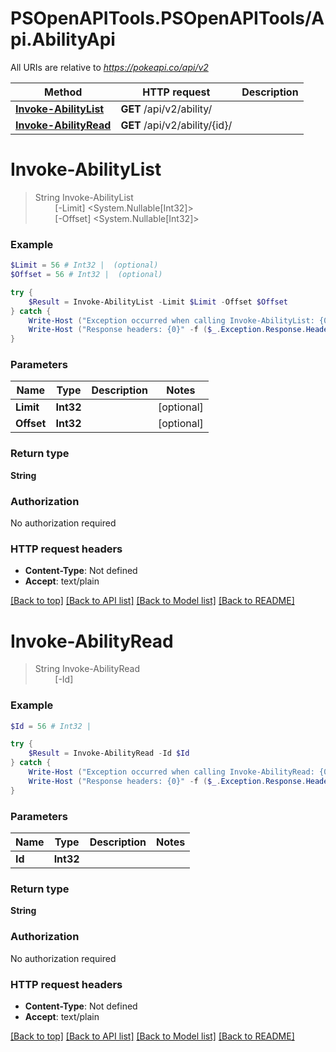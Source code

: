 # PSOpenAPITools.PSOpenAPITools/Api.AbilityApi

All URIs are relative to *https://pokeapi.co/api/v2*

Method | HTTP request | Description
------------- | ------------- | -------------
[**Invoke-AbilityList**](AbilityApi.md#Invoke-AbilityList) | **GET** /api/v2/ability/ | 
[**Invoke-AbilityRead**](AbilityApi.md#Invoke-AbilityRead) | **GET** /api/v2/ability/{id}/ | 


<a name="Invoke-AbilityList"></a>
# **Invoke-AbilityList**
> String Invoke-AbilityList<br>
> &nbsp;&nbsp;&nbsp;&nbsp;&nbsp;&nbsp;&nbsp;&nbsp;[-Limit] <System.Nullable[Int32]><br>
> &nbsp;&nbsp;&nbsp;&nbsp;&nbsp;&nbsp;&nbsp;&nbsp;[-Offset] <System.Nullable[Int32]><br>



### Example
```powershell
$Limit = 56 # Int32 |  (optional)
$Offset = 56 # Int32 |  (optional)

try {
    $Result = Invoke-AbilityList -Limit $Limit -Offset $Offset
} catch {
    Write-Host ("Exception occurred when calling Invoke-AbilityList: {0}" -f ($_.ErrorDetails | ConvertFrom-Json))
    Write-Host ("Response headers: {0}" -f ($_.Exception.Response.Headers | ConvertTo-Json))
}
```

### Parameters

Name | Type | Description  | Notes
------------- | ------------- | ------------- | -------------
 **Limit** | **Int32**|  | [optional] 
 **Offset** | **Int32**|  | [optional] 

### Return type

**String**

### Authorization

No authorization required

### HTTP request headers

 - **Content-Type**: Not defined
 - **Accept**: text/plain

[[Back to top]](#) [[Back to API list]](../README.md#documentation-for-api-endpoints) [[Back to Model list]](../README.md#documentation-for-models) [[Back to README]](../README.md)

<a name="Invoke-AbilityRead"></a>
# **Invoke-AbilityRead**
> String Invoke-AbilityRead<br>
> &nbsp;&nbsp;&nbsp;&nbsp;&nbsp;&nbsp;&nbsp;&nbsp;[-Id] <Int32><br>



### Example
```powershell
$Id = 56 # Int32 | 

try {
    $Result = Invoke-AbilityRead -Id $Id
} catch {
    Write-Host ("Exception occurred when calling Invoke-AbilityRead: {0}" -f ($_.ErrorDetails | ConvertFrom-Json))
    Write-Host ("Response headers: {0}" -f ($_.Exception.Response.Headers | ConvertTo-Json))
}
```

### Parameters

Name | Type | Description  | Notes
------------- | ------------- | ------------- | -------------
 **Id** | **Int32**|  | 

### Return type

**String**

### Authorization

No authorization required

### HTTP request headers

 - **Content-Type**: Not defined
 - **Accept**: text/plain

[[Back to top]](#) [[Back to API list]](../README.md#documentation-for-api-endpoints) [[Back to Model list]](../README.md#documentation-for-models) [[Back to README]](../README.md)

